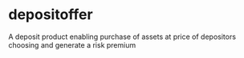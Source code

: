 # depositoffer
A deposit product enabling purchase of assets at price of depositors choosing and generate a risk premium 

